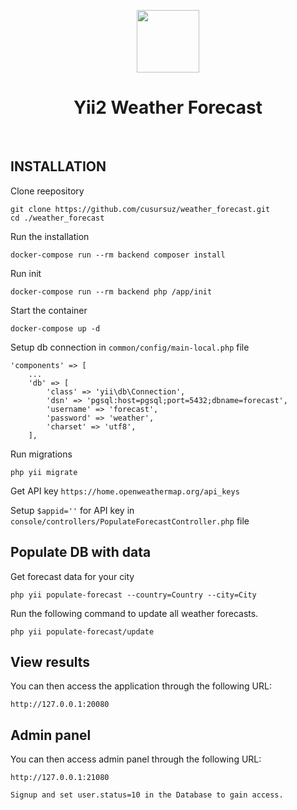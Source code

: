 <p style="text-align: center">
    <a href="https://github.com/yiisoft" target="_blank">
        <img src="https://avatars0.githubusercontent.com/u/993323" height="100px" alt="">
    </a>
    <h1 style="text-align: center">Yii2 Weather Forecast</h1>
    <br />



INSTALLATION
------------

Clone reepository
```
git clone https://github.com/cusursuz/weather_forecast.git
cd ./weather_forecast
```
Run the installation
```
docker-compose run --rm backend composer install
```

Run init
```
docker-compose run --rm backend php /app/init
```

Start the container
```
docker-compose up -d
```

Setup db connection in `common/config/main-local.php` file

```
'components' => [
    ...
    'db' => [
        'class' => 'yii\db\Connection',
        'dsn' => 'pgsql:host=pgsql;port=5432;dbname=forecast',
        'username' => 'forecast',
        'password' => 'weather',
        'charset' => 'utf8',
    ],
```
Run migrations

```
php yii migrate
```
Get API key `https://home.openweathermap.org/api_keys`

Setup `$appid=''` for API key in `console/controllers/PopulateForecastController.php` file

Populate DB with data
---------------------
Get forecast data for your city
```
php yii populate-forecast --country=Country --city=City
```

Run the following command to update all weather forecasts.
```
php yii populate-forecast/update
```

View results
------------
You can then access the application through the following URL:
```
http://127.0.0.1:20080
```

Admin panel
-----------
You can then access admin panel through the following URL:
```
http://127.0.0.1:21080
```
```
Signup and set user.status=10 in the Database to gain access.
```